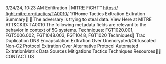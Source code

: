 3/24/24, 10:23 AM Exﬁltration | MITRE FiGHT™
https://ﬁght.mitre.org/tactics/TA0010/ 1/1Home Tactics Ex ltration
Ex ltration
Summary󰅂 󰅂
The adversary is trying to steal data. View Here at MITRE
ATT&CKID: TA0010
The following metadata
fields are relevant to the
behavior in context of 5G
systems.
Techniques: FGT1020.001,
FGT5006.002,
FGT1048.003, FGT1048,
FGT1020
Techniques󰅀
Tra c Duplication
DNS Encapsulation
Ex ltration Over Unencrypted/Obfuscated Non-C2 Protocol
Ex ltration Over Alternative Protocol
Automated Ex ltrationMatrix Data Sources Mitigations Tactics Techniques Resources󰍝󰇙
CONTACT US